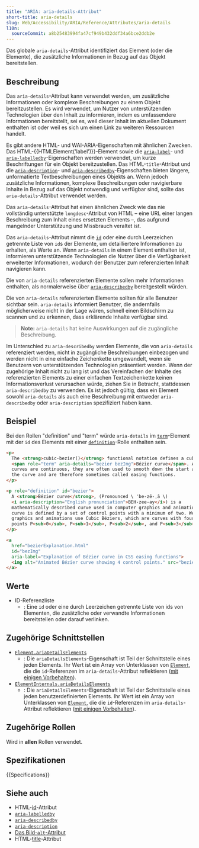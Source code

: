 ```yaml
---
title: "ARIA: aria-details-Attribut"
short-title: aria-details
slug: Web/Accessibility/ARIA/Reference/Attributes/aria-details
l10n:
  sourceCommit: a8b25483994fa47cf949b432ddf34a6bce2ddb2e
---
```


Das globale `aria-details`-Attribut identifiziert das Element (oder die Elemente), die zusätzliche Informationen in Bezug auf das Objekt bereitstellen.

## Beschreibung

Das `aria-details`-Attribut kann verwendet werden, um zusätzliche Informationen oder komplexe Beschreibungen zu einem Objekt bereitzustellen. Es wird verwendet, um Nutzer von unterstützenden Technologien über den Inhalt zu informieren, indem es umfassendere Informationen bereitstellt, sei es, weil dieser Inhalt im aktuellen Dokument enthalten ist oder weil es sich um einen Link zu weiteren Ressourcen handelt.

Es gibt andere HTML- und WAI-ARIA-Eigenschaften mit ähnlichen Zwecken. Das HTML-{{HTMLElement('label')}}-Element sowie die [`aria-label`](/de/docs/Web/Accessibility/ARIA/Reference/Attributes/aria-label)- und [`aria-labelledby`](/de/docs/Web/Accessibility/ARIA/Reference/Attributes/aria-labelledby)-Eigenschaften werden verwendet, um kurze Beschriftungen für ein Objekt bereitzustellen. Das HTML-`title`-Attribut und die [`aria-description`](/de/docs/Web/Accessibility/ARIA/Reference/Attributes/aria-description)- und [`aria-describedby`](/de/docs/Web/Accessibility/ARIA/Reference/Attributes/aria-describedby)-Eigenschaften bieten längere, unformatierte Textbeschreibungen eines Objekts an. Wenn jedoch zusätzliche Informationen, komplexe Beschreibungen oder navigierbare Inhalte in Bezug auf das Objekt notwendig und verfügbar sind, sollte das `aria-details`-Attribut verwendet werden.

Das `aria-details`-Attribut hat einen ähnlichen Zweck wie das nie vollständig unterstützte `longdesc`-Attribut von HTML – eine URL einer langen Beschreibung zum Inhalt eines ersetzten Elements –, das aufgrund mangelnder Unterstützung und Missbrauch veraltet ist.

Das `aria-details`-Attribut nimmt die [`id`](/de/docs/Web/HTML/Reference/Global_attributes/id) oder eine durch Leerzeichen getrennte Liste von `id`s der Elemente, um detailliertere Informationen zu erhalten, als Werte an. Wenn `aria-details` in einem Element enthalten ist, informieren unterstützende Technologien die Nutzer über die Verfügbarkeit erweiterter Informationen, wodurch der Benutzer zum referenzierten Inhalt navigieren kann.

Die von `aria-details` referenzierten Elemente sollen mehr Informationen enthalten, als normalerweise über [`aria-describedby`](/de/docs/Web/Accessibility/ARIA/Reference/Attributes/aria-describedby) bereitgestellt würden.

Die von `aria-details` referenzierten Elemente sollten für alle Benutzer sichtbar sein. `aria-details` informiert Benutzer, die andernfalls möglicherweise nicht in der Lage wären, schnell einen Bildschirm zu scannen und zu erkennen, dass erklärende Inhalte verfügbar sind.

> **Note:** `aria-details` hat keine Auswirkungen auf die zugängliche Beschreibung.

Im Unterschied zu `aria-describedby` werden Elemente, die von `aria-details` referenziert werden, nicht in zugängliche Beschreibungen einbezogen und werden nicht in eine einfache Zeichenkette umgewandelt, wenn sie Benutzern von unterstützenden Technologien präsentiert werden. Wenn der zugehörige Inhalt nicht zu lang ist und das Vereinfachen der Inhalte des referenzierten Elements zu einer einfachen Textzeichenkette keinen Informationsverlust verursachen würde, ziehen Sie in Betracht, stattdessen `aria-describedby` zu verwenden. Es ist jedoch gültig, dass ein Element sowohl `aria-details` als auch eine Beschreibung mit entweder `aria-describedby` oder `aria-description` spezifiziert haben kann.

## Beispiel

Bei den Rollen "definition" und "term" würde `aria-details` im [`term`](/de/docs/Web/Accessibility/ARIA/Reference/Roles/term_role)-Element mit der `id` des Elements mit einer [`definition`](/de/docs/Web/Accessibility/ARIA/Reference/Roles/definition_role)-Rolle enthalten sein.

```html
<p>
  The <strong>cubic-bezier()</strong> functional notation defines a cubic
  <span role="term" aria-details="bezier bezImg">Bézier curve</span>. As these
  curves are continuous, they are often used to smooth down the start and end of
  the curve and are therefore sometimes called easing functions.
</p>

<p role="definition" id="bezier">
  A <strong>Bézier curve</strong>, (Pronounced \ ˈbe-zē-ˌā \)
  <i aria-description="English pronunciation">BEH-zee-ay</i>) is a
  mathematically described curve used in computer graphics and animation. The
  curve is defined by a set of control points with a minimum of two. Web related
  graphics and animations use Cubic Béziers, which are curves with four control
  points P<sub>0</sub>, P<sub>1</sub>, P<sub>2</sub>, and P<sub>3</sub>.
</p>

<a
  href="bezierExplanation.html"
  id="bezImg"
  aria-label="Explanation of Bézier curve in CSS easing functions">
  <img alt="Animated Bézier curve showing 4 control points." src="bezier.gif" />
</a>
```

## Werte

- ID-Referenzliste
  - : Eine `id` oder eine durch Leerzeichen getrennte Liste von ids von Elementen, die zusätzliche oder verwandte Informationen bereitstellen oder darauf verlinken.

## Zugehörige Schnittstellen

- [`Element.ariaDetailsElements`](/de/docs/Web/API/Element/ariaDetailsElements)
  - : Die `ariaDetailsElements`-Eigenschaft ist Teil der Schnittstelle eines jeden Elements. Ihr Wert ist ein Array von Unterklassen von [`Element`](/de/docs/Web/API/Element), die die `id`-Referenzen im `aria-details`-Attribut reflektieren ([mit einigen Vorbehalten](/de/docs/Web/API/Document_Object_Model/Reflected_attributes#reflected_element_references)).
- [`ElementInternals.ariaDetailsElements`](/de/docs/Web/API/ElementInternals/ariaDetailsElements)
  - : Die `ariaDetailsElements`-Eigenschaft ist Teil der Schnittstelle eines jeden benutzerdefinierten Elements. Ihr Wert ist ein Array von Unterklassen von [`Element`](/de/docs/Web/API/Element), die die `id`-Referenzen im `aria-details`-Attribut reflektieren ([mit einigen Vorbehalten](/de/docs/Web/API/Document_Object_Model/Reflected_attributes#reflected_element_references)).

## Zugehörige Rollen

Wird in **allen** Rollen verwendet.

## Spezifikationen

{{Specifications}}

## Siehe auch

- HTML-[id](/de/docs/Web/HTML/Reference/Global_attributes/id)-Attribut
- [`aria-labelledby`](/de/docs/Web/Accessibility/ARIA/Reference/Attributes/aria-labelledby)
- [`aria-describedby`](/de/docs/Web/Accessibility/ARIA/Reference/Attributes/aria-describedby)
- [`aria-description`](/de/docs/Web/Accessibility/ARIA/Reference/Attributes/aria-description)
- [Das Bild-`alt`-Attribut](/de/docs/Web/API/HTMLImageElement/alt)
- HTML-[title](/de/docs/Web/HTML/Reference/Global_attributes/title)-Attribut
